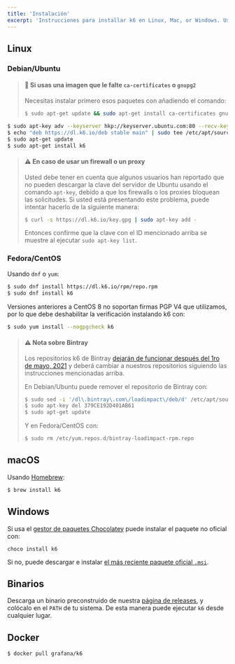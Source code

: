 ```yaml
---
title: 'Instalación'
excerpt: 'Instrucciones para installar k6 en Linux, Mac, or Windows. Usa Docker o los binarios de k6.'
---
```


## Linux

### Debian/Ubuntu

> #### 🧠 Si usas una imagen que le falte  `ca-certificates` o `gnupg2`
> 
> Necesitas instalar primero esos paquetes con añadiendo el comando:
> 
> ```bash
> $ sudo apt-get update && sudo apt-get install ca-certificates gnupg2 -y
> ```

```bash
$ sudo apt-key adv --keyserver hkp://keyserver.ubuntu.com:80 --recv-keys C5AD17C747E3415A3642D57D77C6C491D6AC1D69
$ echo "deb https://dl.k6.io/deb stable main" | sudo tee /etc/apt/sources.list.d/k6.list
$ sudo apt-get update
$ sudo apt-get install k6
```

> #### ⚠️ En caso de usar un firewall o un proxy
> Usted debe tener en cuenta que algunos usuarios han reportado que no pueden descargar la clave del servidor de Ubuntu usando el comando `apt-key`, debido a que los firewalls o los proxies bloquean las solicitudes. Si usted está presentando este problema, puede intentar hacerlo de la siguiente manera:
>
> ```bash
> $ curl -s https://dl.k6.io/key.gpg | sudo apt-key add -
> ```
> Entonces confirme que la clave con el ID mencionado arriba se muestre al ejecutar `sudo apt-key list`.

### Fedora/CentOS

Usando `dnf` o `yum`:

```bash
$ sudo dnf install https://dl.k6.io/rpm/repo.rpm
$ sudo dnf install k6
```

Versiones anteriores a CentOS 8 no soportan firmas PGP V4 que utilizamos, por lo que debe deshabilitar la verificación instalando k6 con:
```bash
$ sudo yum install --nogpgcheck k6
```

> #### ⚠️ Nota sobre Bintray
>
> Los repositorios k6 de Bintray [dejarán de funcionar después del 1ro de mayo, 2021](https://jfrog.com/blog/into-the-sunset-bintray-jcenter-gocenter-and-chartcenter/)
> y deberá cambiar a nuestros repositorios siguiendo las instrucciones mencionadas arriba.
>
> En Debian/Ubuntu puede remover el repositorio de Bintray con:
> ```bash
> $ sudo sed -i '/dl\.bintray\.com\/loadimpact\/deb/d' /etc/apt/sources.list
> $ sudo apt-key del 379CE192D401AB61
> $ sudo apt-get update
> ```
>
> Y en Fedora/CentOS con:
> ```bash
> $ sudo rm /etc/yum.repos.d/bintray-loadimpact-rpm.repo
> ```


## macOS

Usando [Homebrew](https://brew.sh/):

```bash
$ brew install k6
```


## Windows

Si usa el [gestor de paquetes Chocolatey](https://chocolatey.org/) puede instalar el paquete no oficial con:

```
choco install k6
```

Si no, puede descargar e instalar [el más reciente paquete oficial `.msi`](https://dl.k6.io/msi/k6-latest-amd64.msi).


## Binarios

Descarga un binario preconstruido de nuestra [página de releases](https://github.com/grafana/k6/releases), y colócalo en el `PATH` de tu sistema. De esta manera puede ejecutar `k6` desde cualquier lugar.


## Docker

```bash
$ docker pull grafana/k6
```
